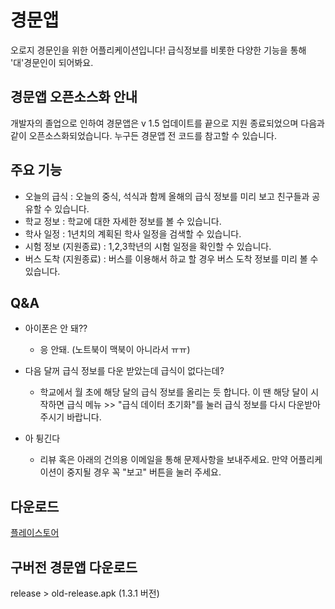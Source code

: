 # 경문앱

오로지 경문인을 위한 어플리케이션입니다!
급식정보를 비롯한 다양한 기능을 통해 '대'경문인이 되어봐요.

## 경문앱 오픈소스화 안내
개발자의 졸업으로 인하여 경문앱은 v 1.5 업데이트를 끝으로 지원 종료되었으며 다음과 같이 오픈소스화되었습니다.
누구든 경문앱 전 코드를 참고할 수 있습니다.

## 주요 기능
- 오늘의 급식 : 오늘의 중식, 석식과 함께 올해의 급식 정보를 미리 보고 친구들과 공유할 수 있습니다.
- 학교 정보 : 학교에 대한 자세한 정보를 볼 수 있습니다.
- 학사 일정 : 1년치의 계획된 학사 일정을 검색할 수 있습니다.
- 시험 정보 (지원종료) : 1,2,3학년의 시험 일정을 확인할 수 있습니다.
- 버스 도착 (지원종료) : 버스를 이용해서 하교 할 경우 버스 도착 정보를 미리 볼 수 있습니다.

## Q&A
- 아이폰은 안 돼??
  + 응 안돼. (노트북이 맥북이 아니라서 ㅠㅠ)

- 다음 달꺼 급식 정보를 다운 받았는데 급식이 없다는데?
  + 학교에서 월 초에 해당 달의 급식 정보를 올리는 듯 합니다. 이 땐 해당 달이 시작하면 급식 메뉴 >> "급식 데이터 초기화"를 눌러 급식 정보를 다시 다운받아주시기 바랍니다.

- 아 튕긴다
  + 리뷰 혹은 아래의 건의용 이메일을 통해 문제사항을 보내주세요. 만약 어플리케이션이 중지될 경우 꼭 "보고" 버튼을 눌러 주세요.

## 다운로드
[플레이스토어](https://play.google.com/store/apps/details?id=nm.highschool.kyungmoon)

## 구버전 경문앱 다운로드
release > old-release.apk (1.3.1 버전)
